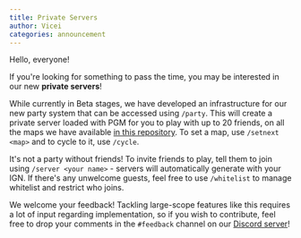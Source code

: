 ```yaml
---
title: Private Servers
author: Vicei
categories: announcement
---
```


Hello, everyone!

If you're looking for something to pass the time, you may be interested in our new **private servers**! 

While currently in Beta stages, we have developed an infrastructure for our new party system that can be accessed using `/party`. This will create a private server loaded with PGM for you to play with up to 20 friends, on all the maps we have available [in this repository](https://github.com/OvercastCommunity/maps). To set a map, use `/setnext <map>` and to cycle to it, use `/cycle`.

It's not a party without friends! To invite friends to play, tell them to join using `/server <your name>` - servers will automatically generate with your IGN. If there's any unwelcome guests, feel free to use `/whitelist` to manage whitelist and restrict who joins.

We welcome your feedback! Tackling large-scope features like this requires a lot of input regarding implementation, so if you wish to contribute, feel free to drop your comments in the `#feedback` channel on our [Discord server](https://discord.gg/CvJGbrV)!

